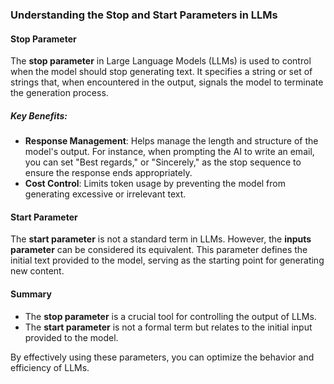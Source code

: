 ### Understanding the Stop and Start Parameters in LLMs

#### Stop Parameter
The **stop parameter** in Large Language Models (LLMs) is used to control when the model should stop generating text. It specifies a string or set of strings that, when encountered in the output, signals the model to terminate the generation process.

##### Key Benefits:
- **Response Management**: Helps manage the length and structure of the model's output. For instance, when prompting the AI to write an email, you can set "Best regards," or "Sincerely," as the stop sequence to ensure the response ends appropriately.
- **Cost Control**: Limits token usage by preventing the model from generating excessive or irrelevant text.

#### Start Parameter
The **start parameter** is not a standard term in LLMs. However, the **inputs parameter** can be considered its equivalent. This parameter defines the initial text provided to the model, serving as the starting point for generating new content.

#### Summary
- The **stop parameter** is a crucial tool for controlling the output of LLMs.
- The **start parameter** is not a formal term but relates to the initial input provided to the model.

By effectively using these parameters, you can optimize the behavior and efficiency of LLMs.

